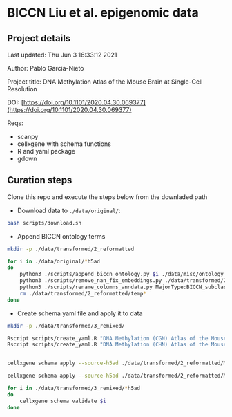 # BICCN Liu et al. epigenomic data 

## Project details

Last updated: Thu Jun  3 16:33:12 2021

Author: Pablo Garcia-Nieto

Project title: DNA Methylation Atlas of the Mouse Brain at Single-Cell Resolution

DOI: [https://doi.org/10.1101/2020.04.30.069377](https://doi.org/10.1101/2020.04.30.069377)

Reqs:

- scanpy
- cellxgene with schema functions
- R and yaml package
- gdown


## Curation steps

Clone this repo and execute the steps below from the downladed path

- Download data to `./data/original/`:

```bash
bash scripts/download.sh
```



- Append BICCN ontology terms

```bash
mkdir -p ./data/transformed/2_reformatted

for i in ./data/original/*h5ad
do
    python3 ./scripts/append_biccn_ontology.py $i ./data/misc/ontology_biccn.txt ./data/transformed/2_reformatted/temp_biccn.h5ad
    python3 ./scripts/remove_nan_fix_embeddings.py ./data/transformed/2_reformatted/temp_biccn.h5ad ./data/transformed/2_reformatted/temp_biccn_2.h5ad
    python3 ./scripts/rename_columns_anndata.py MajorType:BICCN_subclass_label,CellClass:BICCN_class_label,SubType:BICCN_cluster_label ./data/transformed/2_reformatted/temp_biccn_2.h5ad ./data/transformed/2_reformatted/$(basename $i)
    rm ./data/transformed/2_reformatted/temp*
done

```

- Create schema yaml file and apply it to data

```bash
mkdir -p ./data/transformed/3_remixed/

Rscript scripts/create_yaml.R "DNA Methylation (CGN) Atlas of the Mouse Brain at Single-Cell Resolution" ./data/misc/ontology_lookup_* ./schema_CGN.yml
Rscript scripts/create_yaml.R "DNA Methylation (CHN) Atlas of the Mouse Brain at Single-Cell Resolution" ./data/misc/ontology_lookup_* ./schema_CHN.yml


cellxgene schema apply --source-h5ad ./data/transformed/2_reformatted/MouseBrainMethylome.mCG.h5ad --remix-config ./schema_CGN.yml --output-filename ./data/transformed/3_remixed/MouseBrainMethylome.mCG.h5ad

cellxgene schema apply --source-h5ad ./data/transformed/2_reformatted/MouseBrainMethylome.mCH.h5ad --remix-config ./schema_CHN.yml --output-filename ./data/transformed/3_remixed/MouseBrainMethylome.mCH.h5ad

for i in ./data/transformed/3_remixed/*h5ad
do
    cellxgene schema validate $i
done 

```
